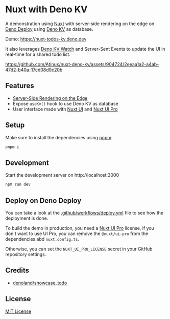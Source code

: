 # Nuxt with Deno KV

A demonstration using [Nuxt](https://nuxt.com) with server-side rendering on the edge on [Deno Deploy](https://deno.com/deploy) using [Deno KV](https://docs.deno.com/kv/manual) as database.

Demo: https://nuxt-todos-kv.deno.dev

It also leverages [Deno KV Watch](https://deno.com/blog/kv-watch) and Server-Sent Events to update the UI in real-time for a shared todo list.

https://github.com/Atinux/nuxt-deno-kv/assets/904724/2eeaa1a2-a4ab-47d2-b40a-17cd08d0c20b

## Features

- [Server-Side Rendering on the Edge](https://nuxt.com/blog/nuxt-on-the-edge)
- Expose `useKv()` hook to use Deno KV as database
- User interface made with [Nuxt UI](https://ui.nuxt.com) and [Nuxt UI Pro](https://ui.nuxt.com/pro)

## Setup

Make sure to install the dependencies using [pnpm](https://pnpm.io/):

```bash
pnpm i
```

## Development

Start the development server on http://localhost:3000

```bash
npm run dev
```

## Deploy on Deno Deploy

You can take a look at the [.github/workflows/deploy.yml](./.github/workflows/deploy.yml) file to see how the deployment is done.

To build the demo in production, you need a [Nuxt UI Pro](https://ui.nuxt.com/pro) license, if you don't want to use UI Pro, you can remove the `@nuxt/ui-pro` from the dependencies abd `nuxt.config.ts`.

Otherwise, you can set the `NUXT_UI_PRO_LICENSE` secret in your GitHub repository settings.

## Credits

- [denoland/showcase_todo](https://github.com/denoland/showcase_todo)

## License

[MIT License](./LICENSE)
